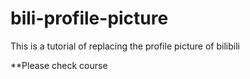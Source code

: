 # bili-profile-picture
This is a tutorial of replacing the profile picture of bilibili

**Please check course
